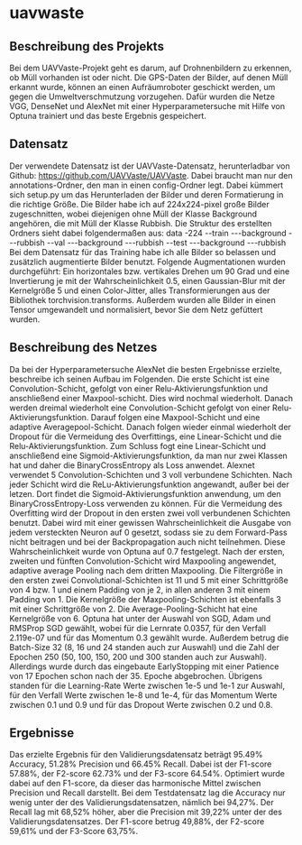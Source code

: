 # uavwaste



## Beschreibung des Projekts
Bei dem UAVVaste-Projekt geht es darum, auf Drohnenbildern zu erkennen, ob Müll vorhanden ist oder nicht. Die GPS-Daten der Bilder, auf denen Müll erkannt wurde, können an einen Aufräumroboter geschickt werden, um gegen die Umweltverschmutzung vorzugehen.
Dafür wurden die Netze VGG, DenseNet und AlexNet mit einer Hyperparametersuche mit Hilfe von Optuna trainiert und das beste Ergebnis gespeichert. 


## Datensatz
Der verwendete Datensatz ist der UAVVaste-Datensatz, herunterladbar von Github: https://github.com/UAVVaste/UAVVaste. Dabei braucht man nur den annotations-Ordner, den man in einen config-Ordner legt. Dabei kümmert sich setup.py um das Herunterladen der Bilder und deren Formatierung in die richtige Größe. Die Bilder habe ich auf 224x224-pixel große Bilder zugeschnitten, wobei diejenigen ohne Müll der Klasse Background angehören, die mit Müll der Klasse Rubbish. Die Struktur des erstellten Ordners sieht dabei folgendermaßen aus:
data
-224
--train 
---background
---rubbish
--val
---background
---rubbish
--test
---background
---rubbish
Bei dem Datensatz für das Training habe ich alle Bilder so belassen und zusätzlich augmentierte Bilder benutzt. Folgende Augmentationen wurden durchgeführt: Ein horizontales bzw. vertikales Drehen um 90 Grad und eine Invertierung je mit der Wahrscheinlichkeit 0.5, einen Gaussian-Blur mit der Kernelgröße 5 und einen Color-Jitter, alles Transformierungen aus der Bibliothek torchvision.transforms. Außerdem wurden alle Bilder in einen Tensor umgewandelt und normalisiert, bevor Sie dem Netz gefüttert wurden.

## Beschreibung des Netzes

Da bei der Hyperparametersuche AlexNet die besten Ergebnisse erzielte, beschreibe ich seinen Aufbau im Folgenden. Die erste Schicht ist eine Convolution-Schicht, gefolgt von einer Relu-Aktivierungsfunktion und anschließend einer Maxpool-schicht. Dies wird nochmal wiederholt. Danach werden dreimal wiederholt eine Convolution-Schicht gefolgt von einer Relu-Aktivierungsfunktion. Darauf folgen eine Maxpool-Schicht und eine adaptive Averagepool-Schicht. Danach folgen wieder einmal wiederholt der Dropout für die Vermeidung des Overfittings, eine Linear-Schicht und die Relu-Aktivierungsfunktion. Zum Schluss fogt eine Linear-Schicht und anschließend eine Sigmoid-Aktivierungsfunktion, da man nur zwei Klassen hat und daher die BinaryCrossEntropy als Loss anwendet. 
Alexnet verwendet 5 Convolution-Schichten und 3 voll verbundene Schichten. Nach jeder Schicht wird die ReLu-Aktivierungsfunktion angewandt, außer bei der letzen. Dort findet die Sigmoid-Aktivierungsfunktion anwendung, um den BinaryCrossEntropy-Loss verwenden zu können. Für die Vermeidung des Overfitting wird der Dropout in den ersten zwei voll verbundenen Schichten benutzt. Dabei wird mit einer gewissen Wahrscheinlichkeit die Ausgabe von jedem versteckten Neuron auf 0 gesetzt, sodass sie zu dem Forward-Pass nicht beitragen und bei der Backpropagation auch nicht teilnehmen. Diese Wahrscheinlichkeit wurde von Optuna auf 0.7 festgelegt. Nach der ersten, zweiten und fünften Convolution-Schicht wird Maxpooling angewendet, adaptive average Pooling nach dem dritten Maxpooling. Die Filtergröße in den ersten zwei Convolutional-Schichten ist 11 und 5 mit einer Schrittgröße von 4  bzw. 1 und einem Padding von je 2, in allen anderen 3 mit einem Padding von 1. Die Kernelgröße der Maxpooling-Schichten ist ebenfalls 3 mit einer Schrittgröße von 2. Die Average-Pooling-Schicht hat eine Kernelgröße von 6. Optuna hat unter der Auswahl von SGD, Adam und RMSProp SGD gewählt, wobei für die Lernrate 0.0357, für den Verfall 2.119e-07 und für das Momentum 0.3 gewählt wurde. Außerdem betrug die Batch-Size 32 (8, 16 und 24 standen auch zur Auswahl) und die Zahl der Epochen 250 (50, 100, 150, 200 und 300 standen auch zur Auswahl). Allerdings wurde durch das eingebaute EarlyStopping mit einer Patience von 17 Epochen schon nach der 35. Epoche abgebrochen. Übrigens standen für die Learning-Rate Werte zwischen 1e-5 und 1e-1 zur Auswahl, für den Verfall Werte zwischen 1e-8 und 1e-4, für das Momentum Werte zwischen 0.1 und 0.9 und für das Dropout Werte zwischen 0.2 und 0.8.


## Ergebnisse
Das erzielte Ergebnis für den Validierungsdatensatz beträgt 95.49% Accuracy, 51.28% Precision und 66.45% Recall. Dabei ist der F1-score 57.88%, der F2-score 62.73% und der F3-score 64.54%. Optimiert wurde dabei auf den F1-score, da dieser das harmonische Mittel zwischen Precision und Recall darstellt. Bei dem Testdatensatz lag die Accuracy nur wenig unter der des Validierungsdatensatzen, nämlich bei 94,27%. Der Recall lag mit 68,52% höher, aber die Precision mit 39,22% unter der des Validierungsdatensatzes. Der F1-score betrug 49,88%, der F2-score 59,61% und der F3-Score 63,75%.
